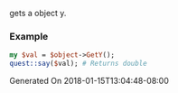 gets a object y.
### Example

```perl
my $val = $object->GetY();
quest::say($val); # Returns double
```


Generated On 2018-01-15T13:04:48-08:00